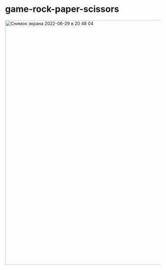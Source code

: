 # game-rock-paper-scissors
<img width="790" alt="Снимок экрана 2022-06-29 в 20 48 04" src="https://user-images.githubusercontent.com/83859600/176507280-7382902b-4713-4dd1-bf38-f2857e3903df.png">
